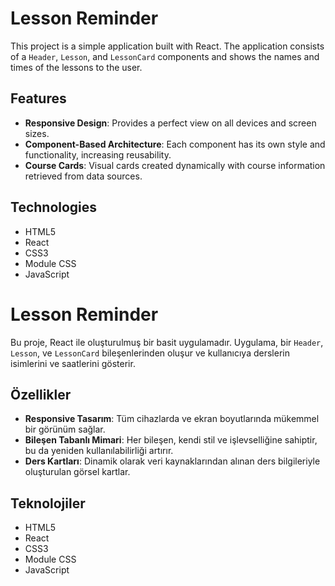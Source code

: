 # Lesson Reminder

This project is a simple application built with React. The application consists of a `Header`, `Lesson`, and `LessonCard` components and shows the names and times of the lessons to the user.

## Features

- **Responsive Design**: Provides a perfect view on all devices and screen sizes.
- **Component-Based Architecture**: Each component has its own style and functionality, increasing reusability.
- **Course Cards**: Visual cards created dynamically with course information retrieved from data sources.

## Technologies

- HTML5
- React
- CSS3
- Module CSS
- JavaScript

# Lesson Reminder

Bu proje, React ile oluşturulmuş bir basit uygulamadır. Uygulama, bir `Header`, `Lesson`, ve `LessonCard` bileşenlerinden oluşur ve kullanıcıya derslerin isimlerini ve saatlerini gösterir.

## Özellikler

- **Responsive Tasarım**: Tüm cihazlarda ve ekran boyutlarında mükemmel bir görünüm sağlar.
- **Bileşen Tabanlı Mimari**: Her bileşen, kendi stil ve işlevselliğine sahiptir, bu da yeniden kullanılabilirliği artırır.
- **Ders Kartları**: Dinamik olarak veri kaynaklarından alınan ders bilgileriyle oluşturulan görsel kartlar.

## Teknolojiler

- HTML5
- React
- CSS3
- Module CSS
- JavaScript
